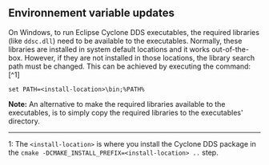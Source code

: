 ## Environnement variable updates

On Windows, to run Eclipse Cyclone DDS executables, the required libraries (like `ddsc.dll`) need to be available to the executables. Normally, these libraries are installed in system default locations and it works out-of-the-box. However, if they are not installed in those locations, the library search path must be changed. This can be achieved by executing the command:[^1]


```
set PATH=<install-location>\bin;%PATH%
```

**Note:** An alternative to make the required libraries available to the executables, is to simply copy the required libraries to the executables' directory.


---
1: The `<install-location>` is where you install the Cyclone DDS package in the `cmake -DCMAKE_INSTALL_PREFIX=<install-location> ..` step.